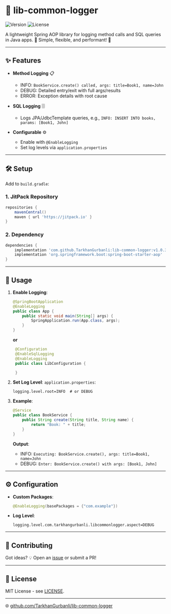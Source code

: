 # 📜 lib-common-logger

![Version](https://img.shields.io/badge/version-v1.0.3-blue) ![License](https://img.shields.io/badge/license-MIT-green)

A lightweight Spring AOP library for logging method calls and SQL queries in Java apps. 🌟 Simple, flexible, and performant! 🚀

---

## ✨ Features

- **Method Logging** 📋
  - INFO: `BookService.create() called, args: title=Book1, name=John`
  - DEBUG: Detailed entry/exit with full args/results
  - ERROR: Exception details with root cause

- **SQL Logging** 🗄️
  - Logs JPA/JdbcTemplate queries, e.g., `INFO: INSERT INTO books, params: [Book1, John]`

- **Configurable** ⚙️
  - Enable with `@EnableLogging`
  - Set log levels via `application.properties`

---

## 🛠️ Setup

Add to `build.gradle`:

### 1. JitPack Repository
```gradle
repositories {
    mavenCentral()
    maven { url 'https://jitpack.io' }
}
```

### 2. Dependency
```gradle
dependencies {
    implementation 'com.github.TarkhanGurbanli:lib-common-logger:v1.0.3'
    implementation 'org.springframework.boot:spring-boot-starter-aop'
}
```

---

## 🚀 Usage

1. **Enable Logging**:
   ```java
   @SpringBootApplication
   @EnableLogging
   public class App {
       public static void main(String[] args) {
           SpringApplication.run(App.class, args);
       }
   }
   ```

   **or**

   ```java
    @Configuration
    @EnableSqlLogging
    @EnableLogging
    public class LibConfiguration {

    }
   ```

3. **Set Log Level**:
   `application.properties`:
   ```properties
   logging.level.root=INFO  # or DEBUG
   ```

4. **Example**:
   ```java
   @Service
   public class BookService {
       public String create(String title, String name) {
           return "Book: " + title;
       }
   }
   ```

   **Output**:
   - INFO: `Executing: BookService.create(), args: title=Book1, name=John`
   - DEBUG: `Enter: BookService.create() with args: [Book1, John]`

---

## ⚙️ Configuration

- **Custom Packages**:
  ```java
  @EnableLogging(basePackages = {"com.example"})
  ```

- **Log Level**:
  ```properties
  logging.level.com.tarkhangurbanli.libcommonlogger.aspect=DEBUG
  ```

---

## 🤝 Contributing

Got ideas? 💡 Open an [issue](https://github.com/TarkhanGurbanli/lib-common-logger/issues) or submit a PR!

---

## 📜 License

MIT License - see [LICENSE](LICENSE).

---

🌐 [github.com/TarkhanGurbanli/lib-common-logger](https://github.com/TarkhanGurbanli/lib-common-logger)
